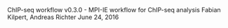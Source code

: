 ChIP-seq workflow v0.3.0 - MPI-IE workflow for ChIP-seq analysis
Fabian Kilpert, Andreas Richter
June 24, 2016
